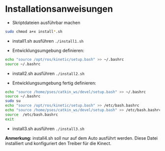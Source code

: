 # Installationsanweisungen
* Skriptdateien ausführbar machen
```bash 
sudo chmod a+x install*.sh 
```
*	install1.sh ausführen `./install1.sh`

* Entwicklungsumgebung definieren:
```bash 
echo "source /opt/ros/kinetic/setup.bash" >> ~/.bashrc
source ~/.bashrc
```
*	install2.sh ausführen `./install2.sh`

* Entwicklungsumgebung fertig definieren:
```bash 
echo "source /home/pses/catkin_ws/devel/setup.bash" >> ~/.bashrc
source ~/.bashrc
sudo su
echo "source /opt/ros/kinetic/setup.bash" >> /etc/bash.bashrc
echo "source /home/pses/catkin_ws/devel/setup.bash" >> /etc/bash.bashrc
source  /etc/bash.bashrc
exit
```
*	install3.sh ausführen `./install3.sh`

**Anmerkung:** install4.sh soll nur auf dem Auto ausführt werden. Diese Datei installiert und konfiguriert den Treiber für die Kinect.
